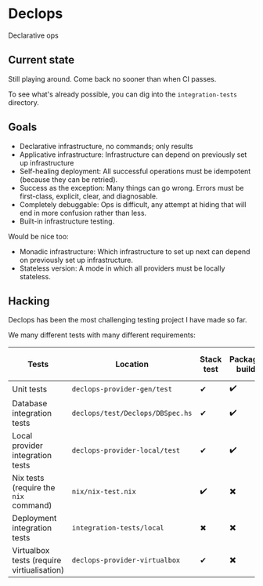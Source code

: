 # Declops

Declarative ops

## Current state

Still playing around.
Come back no sooner than when CI passes.

To see what's already possible, you can dig into the `integration-tests` directory.

## Goals

* Declarative infrastructure, no commands; only results
* Applicative infrastructure: Infrastructure can depend on previously set up infrastructure
* Self-healing deployment: All successful operations must be idempotent (because they can be retried).
* Success as the exception: Many things can go wrong. Errors must be first-class, explicit, clear, and diagnosable.
* Completely debuggable: Ops is difficult, any attempt at hiding that will end in more confusion rather than less.
* Built-in infrastructure testing.

Would be nice too:

* Monadic infrastructure: Which infrastructure to set up next can depend on previously set up infrastructure.
* Stateless version: A mode in which all providers must be locally stateless.

## Hacking

Declops has been the most challenging testing project I have made so far.

We many different tests with many different requirements:

| Tests                                      | Location                         | Stack test | Package build | NixOS test | GitHub Actions CI | Manual Nix Script |
|--------------------------------------------|----------------------------------|------------|---------------|------------|-------------------|-------------------|
| Unit tests                                 | `declops-provider-gen/test`      | ✔          | ✔️             |            | ✔️                 |                   |
| Database integration tests                 | `declops/test/Declops/DBSpec.hs` | ✔          | ✔️             |            | ✔️                 |                   |
| Local provider integration tests           | `declops-provider-local/test`    | ✔          | ✔️             |            | ✔️                 |                   |
| Nix tests (require the `nix` command)      | `nix/nix-test.nix`               | ✔️          | ✖️             | ✔️          | ✖️                 |                   |
| Deployment integration tests               | `integration-tests/local`        | ✖          | ✖️             | ✔️          | ✖️                 |                   |
| Virtualbox tests (require virtiualisation) | `declops-provider-virtualbox`    | ✔          | ✖️             | ✖️          | ✖️                 | ✔                 |
